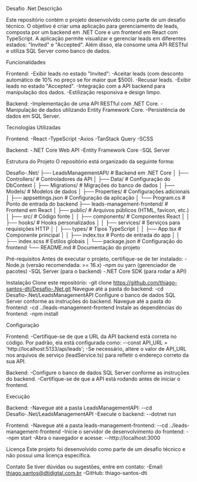 Desafio .Net
Descrição

Este repositório contém o projeto desenvolvido como parte de um desafio técnico. O objetivo é criar uma aplicação para gerenciamento de leads, composta por um backend em .NET Core e um frontend em React com TypeScript.
A aplicação permite visualizar e gerenciar leads em diferentes estados: "Invited" e "Accepted". Além disso, ela consome uma API RESTful e utiliza SQL Server como banco de dados.


Funcionalidades

Frontend:
-Exibir leads no estado "Invited":
-Aceitar leads (com desconto automático de 10% no preço se for maior que $500).
-Recusar leads.
-Exibir leads no estado "Accepted".
-Integração com a API backend para manipulação dos dados.
-Estilização responsiva e design limpo.

Backend:
-Implementação de uma API RESTful com .NET Core.
-Manipulação de dados utilizando Entity Framework Core.
-Persistência de dados em SQL Server.


Tecnologias Utilizadas

Frontend:
-React
-TypeScript
-Axios
-TanStack Query
-SCSS

Backend:
-.NET Core Web API
-Entity Framework Core
-SQL Server


Estrutura do Projeto
O repositório está organizado da seguinte forma:

Desafio-.Net/
├── LeadsManagementAPI/                # Backend em .NET Core
│   ├── Controllers/                   # Controladores da API
│   ├── Data/                          # Configuração do DbContext
│   ├── Migrations/                    # Migrações do banco de dados
│   ├── Models/                        # Modelos de dados
│   ├── Properties/                    # Configurações adicionais
│   ├── appsettings.json               # Configuração da aplicação
│   └── Program.cs                     # Ponto de entrada do backend
├── leads-management-frontend/         # Frontend em React
│   ├── public/                        # Arquivos públicos (HTML, favicon, etc.)
│   ├── src/                           # Código fonte
│   │   ├── components/                # Componentes React
│   │   ├── hooks/                     # Hooks personalizados
│   │   ├── services/                  # Serviços para requisições HTTP
│   │   ├── types/                     # Tipos TypeScript
│   │   ├── App.tsx                    # Componente principal
│   │   ├── index.tsx                  # Ponto de entrada do app
│   │   ├── index.scss                 # Estilos globais
│   └── package.json                   # Configuração do frontend
└── README.md                          # Documentação do projeto


Pré-requisitos
Antes de executar o projeto, certifique-se de ter instalado:
-Node.js (versão recomendada: >= 16.x)
-npm ou yarn (gerenciador de pacotes)
-SQL Server (para o backend)
-.NET Core SDK (para rodar a API)

Instalação
Clone este repositório:
-git clone https://github.com/thiago-santos-dti/Desafio-.Net.git
Navegue até a pasta do backend:
-cd Desafio-.Net/LeadsManagementAPI
Configure o banco de dados SQL Server conforme as instruções do backend.
Navegue até a pasta do frontend:
-cd ../leads-management-frontend
Instale as dependências do frontend:
-npm install


Configuração

Frontend:
-Certifique-se de que a URL da API backend está correta no código. Por padrão, ela está configurada como:
--const API_URL = 'http://localhost:5133/api/leads';
-Se necessário, altere o valor de API_URL nos arquivos de serviço (leadService.ts) para refletir o endereço correto da sua API.

Backend:
-Configure o banco de dados SQL Server conforme as instruções do backend.
-Certifique-se de que a API está rodando antes de iniciar o frontend.


Execução

Backend:
-Navegue até a pasta LeadsManagementAPI:
--cd Desafio-.Net/LeadsManagementAPI
-Execute o backend:
--dotnet run

Frontend:
-Navegue até a pasta leads-management-frontend:
--cd ../leads-management-frontend
-Inicie o servidor de desenvolvimento do frontend:
--npm start
-Abra o navegador e acesse:
--http://localhost:3000


Licença
Este projeto foi desenvolvido como parte de um desafio técnico e não possui uma licença específica.

Contato
Se tiver dúvidas ou sugestões, entre em contato:
-Email: thiago.santos@dtidigtal.com.br
-GitHub: thiago-santos-dti

